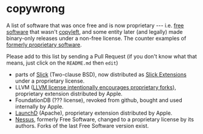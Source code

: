 # copywrong

A list of software that was once free and is now proprietary --- i.e. [free software](http://www.gnu.org/philosophy/free-sw.en.html) that wasn't [copyleft](https://en.wikipedia.org/wiki/Copyleft), and some entity later (and legally) made binary-only releases under a non-free license. The counter examples of [formerly proprietary software](https://en.wikipedia.org/wiki/List_of_formerly_proprietary_software).

Please add to this list by sending a Pull Request (if you don't know what that means, just click on the `README.md` then `edit`)

* parts of [Slick](https://github.com/slick/slick) (Two-clause BSD), now distributed as [Slick Extensions](http://slick.typesafe.com/doc/3.0.0/extensions.html) under a proprietary license.
* LLVM ([LLVM license intentionally encourages proprietary forks](http://llvm.org/docs/DeveloperPolicy.html#copyright-license-patents)), proprietary extension distributed by Apple.
* FoundationDB (??? license), revoked from github, bought and used internally by Apple.
* [LaunchD](http://t.co/5s9QYCArDz) (Apache), proprietary extension distributed by Apple.
* [Nessus](https://en.wikipedia.org/wiki/Nessus_%28software%29), formerly Free Software, changed to a proprietary license by its authors.  Forks of the last Free Software version exist.
